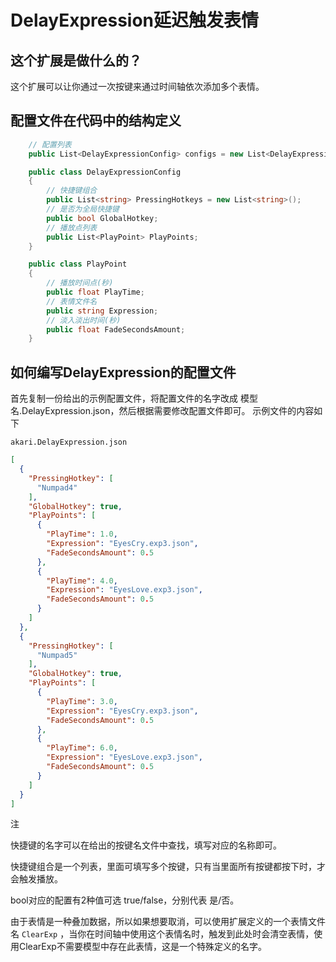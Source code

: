 # DelayExpression延迟触发表情

## 这个扩展是做什么的？
这个扩展可以让你通过一次按键来通过时间轴依次添加多个表情。

## 配置文件在代码中的结构定义

```C#
    // 配置列表
    public List<DelayExpressionConfig> configs = new List<DelayExpressionConfig>();

    public class DelayExpressionConfig
    {
        // 快捷键组合
        public List<string> PressingHotkeys = new List<string>();
        // 是否为全局快捷键
        public bool GlobalHotkey;
        // 播放点列表
        public List<PlayPoint> PlayPoints;
    }

    public class PlayPoint
    {
        // 播放时间点(秒)
        public float PlayTime;
        // 表情文件名
        public string Expression;
        // 淡入淡出时间(秒)
        public float FadeSecondsAmount;
    }
```

## 如何编写DelayExpression的配置文件
首先复制一份给出的示例配置文件，将配置文件的名字改成 模型名.DelayExpression.json，然后根据需要修改配置文件即可。
示例文件的内容如下

`akari.DelayExpression.json`
```json
[
  {
    "PressingHotkey": [
      "Numpad4"
    ],
    "GlobalHotkey": true,
    "PlayPoints": [
      {
        "PlayTime": 1.0,
        "Expression": "EyesCry.exp3.json",
        "FadeSecondsAmount": 0.5
      },
      {
        "PlayTime": 4.0,
        "Expression": "EyesLove.exp3.json",
        "FadeSecondsAmount": 0.5
      }
    ]
  },
  {
    "PressingHotkey": [
      "Numpad5"
    ],
    "GlobalHotkey": true,
    "PlayPoints": [
      {
        "PlayTime": 3.0,
        "Expression": "EyesCry.exp3.json",
        "FadeSecondsAmount": 0.5
      },
      {
        "PlayTime": 6.0,
        "Expression": "EyesLove.exp3.json",
        "FadeSecondsAmount": 0.5
      }
    ]
  }
]
```
注

快捷键的名字可以在给出的按键名文件中查找，填写对应的名称即可。

快捷键组合是一个列表，里面可填写多个按键，只有当里面所有按键都按下时，才会触发播放。

bool对应的配置有2种值可选 true/false，分别代表 是/否。

由于表情是一种叠加数据，所以如果想要取消，可以使用扩展定义的一个表情文件名 `ClearExp` ，当你在时间轴中使用这个表情名时，触发到此处时会清空表情，使用ClearExp不需要模型中存在此表情，这是一个特殊定义的名字。